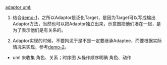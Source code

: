 [adaptor uml](./adaptor.png);

1. 结合[demo-1](./adaptor-demo-1.js)，之所以Adaptor是泛化Target，是因为Target可以写成输出Adaptor方法，当然也可以把Adaptor独立出来，示意图把他们凑在一起，是为了表示他们是有关系的。

1. Adaptor实现的时候，不要拘泥于是不是一定要继承Adaptee，而要根据实际情况来实现，参考[demo-2](./adaptor-demo-2.js)。 
   
- uml 来收集 角色、关系；时序图 从操作顺序明确 角色、动作